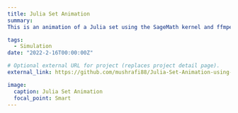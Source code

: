 ```yaml
---
title: Julia Set Animation
summary: 
This is an animation of a Julia set using the SageMath kernel and ffmpeg in a Jupyter-notebook environment. The function used is: $$f(z) = z^2 + 0.7885 e^{i \theta}$$ where $0 < \theta < 2 \pi$. 

tags:
  - Simulation 
date: "2022-2-16T00:00:00Z"

# Optional external URL for project (replaces project detail page).
external_link: https://github.com/mushrafi88/Julia-Set-Animation-using-Cuda-Acceleration

image:
  caption: Julia Set Animation
  focal_point: Smart
---
```

